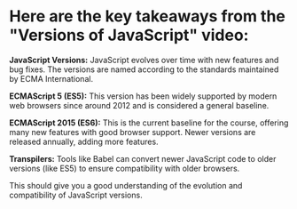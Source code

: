 # Here are the key takeaways from the "Versions of JavaScript" video:

**JavaScript Versions:** JavaScript evolves over time with new features and bug fixes. The versions are named according to the standards maintained by ECMA International.

**ECMAScript 5 (ES5):** This version has been widely supported by modern web browsers since around 2012 and is considered a general baseline.

**ECMAScript 2015 (ES6):** This is the current baseline for the course, offering many new features with good browser support. Newer versions are released annually, adding more features.

**Transpilers:** Tools like Babel can convert newer JavaScript code to older versions (like ES5) to ensure compatibility with older browsers.

This should give you a good understanding of the evolution and compatibility of JavaScript versions.
